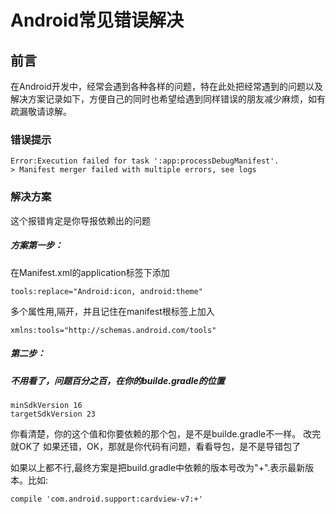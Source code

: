 # Android常见错误解决

## 前言

在Android开发中，经常会遇到各种各样的问题，特在此处把经常遇到的问题以及解决方案记录如下，方便自己的同时也希望给遇到同样错误的朋友减少麻烦，如有疏漏敬请谅解。

### 错误提示

	Error:Execution failed for task ':app:processDebugManifest'.
	> Manifest merger failed with multiple errors, see logs
### 解决方案

这个报错肯定是你导报依赖出的问题

##### 方案第一步：

在Manifest.xml的application标签下添加

	tools:replace="Android:icon, android:theme"

多个属性用,隔开，并且记住在manifest根标签上加入

	xmlns:tools="http://schemas.android.com/tools"
##### 第二步：

##### 不用看了，问题百分之百，在你的builde.gradle的位置

	minSdkVersion 16
	targetSdkVersion 23

你看清楚，你的这个值和你要依赖的那个包，是不是builde.gradle不一样。
改完就OK了
如果还错，OK，那就是你代码有问题，看看导包，是不是导错包了

如果以上都不行,最终方案是把build.gradle中依赖的版本号改为"+".表示最新版本。比如:

	compile 'com.android.support:cardview-v7:+'